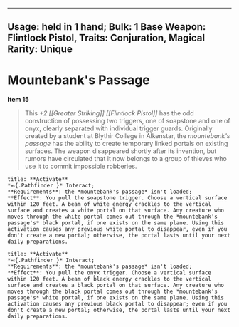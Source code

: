 
---
Usage: held in 1 hand;
Bulk: 1
Base Weapon: Flintlock Pistol,
Traits: Conjuration, Magical
Rarity: Unique
---

# Mountebank's Passage

**Item 15**

> This *+2 [[Greater Striking]] [[Flintlock Pistol]]* has the odd construction of possessing two triggers, one of soapstone and one of onyx, clearly separated with individual trigger guards. Originally created by a student at Blythir College in Alkenstar, the *mountebank's passage* has the ability to create temporary linked portals on existing surfaces. The weapon disappeared shortly after its invention, but rumors have circulated that it now belongs to a group of thieves who use it to commit impossible robberies.

```ad-embed-ability
title: **Activate**
*⬻{.Pathfinder }* Interact; 
**Requirements**: the *mountebank's passage* isn't loaded;
**Effect**: You pull the soapstone trigger. Choose a vertical surface within 120 feet. A beam of white energy crackles to the vertical surface and creates a white portal on that surface. Any creature who moves through the white portal comes out through the *mountebank's passage's* black portal, if one exists on the same plane. Using this activation causes any previous white portal to disappear, even if you don't create a new portal; otherwise, the portal lasts until your next daily preparations.

```

```ad-embed-ability
title: **Activate**
*⬻{.Pathfinder }* Interact; 
**Requirements**: the *mountebank's passage* isn't loaded;
**Effect**: You pull the onyx trigger. Choose a vertical surface within 120 feet. A beam of black energy crackles to the vertical surface and creates a black portal on that surface. Any creature who moves through the black portal comes out through the *mountebank's passage's* white portal, if one exists on the same plane. Using this activation causes any previous black portal to disappear; even if you don't create a new portal; otherwise, the portal lasts until your next daily preparations.

```
